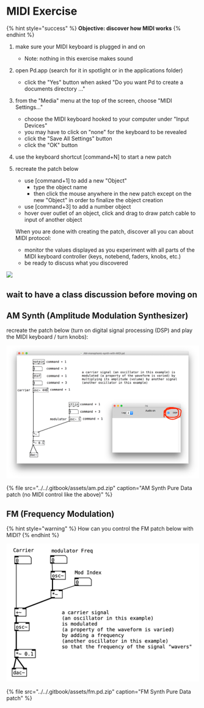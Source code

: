 # MIDI Exercise

{% hint style="success" %}
**Objective: discover how MIDI works**
{% endhint %}

1. make sure your MIDI keyboard is plugged in and on
   * Note: nothing in this exercise makes sound
2. open Pd.app \(search for it in spotlight or in the applications folder\)
   * click the "Yes" button when asked "Do you want Pd to create a documents directory ..."
3. from the "Media" menu at the top of the screen, choose "MIDI Settings..."
   * choose the MIDI keyboard hooked to your computer under "Input Devices"
   * you may have to click on "none" for the keyboard to be revealed
   * click the "Save All Settings" button
   * click the "OK" button
4. use the keyboard shortcut \[command+N\] to start a new patch
5. recreate the patch below

   * use \[command+1\] to add a new "Object"
     * type the object name
     * then click the mouse anywhere in the new patch except on the new "Object" in order to finalize the object creation
   * use \[command+3\] to add a number object
   * hover over outlet of an object, click and drag to draw patch cable to input of another object

   When you are done with creating the patch, discover all you can about MIDI protocol:

   * monitor the values displayed as you experiment with all parts of the MIDI keyboard controller \(keys, notebend, faders, knobs, etc.\)
   * be ready to discuss what you discovered

![](http://benjohansen.com/images/pd_midi-input_2x.png?crc=507509451)

## wait to have a class discussion before moving on

## AM Synth \(Amplitude Modulation Synthesizer\)

recreate the patch below \(turn on digital signal processing \(DSP\) and play the MIDI keyboard / turn knobs\):

![](../../.gitbook/assets/pd_am-monophonic.png)

{% file src="../../.gitbook/assets/am.pd.zip" caption="AM Synth Pure Data patch \(no MIDI control like the above\)" %}

## FM \(Frequency Modulation\)

{% hint style="warning" %}
How can you control the FM patch below with MIDI?
{% endhint %}

![](../../.gitbook/assets/screen-shot-2020-01-30-at-12.23.34-pm.png)

{% file src="../../.gitbook/assets/fm.pd.zip" caption="FM Synth Pure Data patch" %}

